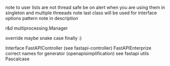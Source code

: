 note to user lists are not thread safe be on alert when you are using them in singleton and multiple threeads
note last class will be used for interface
options pattern note in description

r&d multiprocessing.Manager

override
maybe snake case finally :)

Interface
FastAPIController (see fastapi-controller)
FastAPIEnterprize
correct names for generator (openapisimplification) see fastapi utils
Pascalcase